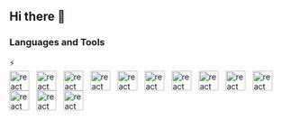 ## Hi there 👋

<!--
**Diyako-Qadri/Diyako-Qadri** is a ✨ _special_ ✨ repository because its `README.md` (this file) appears on your GitHub profile.

Here are some ideas to get you started:

- 🔭 I’m currently working on ...
- 🌱 I’m currently learning ...
- 👯 I’m looking to collaborate on ...
- 🤔 I’m looking for help with ...
- 💬 Ask me about ...
- 📫 How to reach me: ...
- 😄 Pronouns: ...
- ⚡ Fun fact: ...
-->
<h3>Languages and Tools</h3> ⚡ 
<div>
<a href="https://www.w3schools.com/css/" style="text-decoratione: none;" target="_blank" rel="noreferrer"><img align="left" alt="react" width="35px" style="padding-right:10px;" src="https://cdn.jsdelivr.net/gh/devicons/devicon@latest/icons/react/react-original.svg" /></a>
<img align="left" alt="react" width="35px" style="padding-right:10px;" src="https://cdn.jsdelivr.net/gh/devicons/devicon@latest/icons/nextjs/nextjs-original.svg" />
<img align="left" alt="react" width="35px" style="padding-right:10px;" src="https://cdn.jsdelivr.net/gh/devicons/devicon@latest/icons/javascript/javascript-original.svg" />
<img align="left" alt="react" width="35px" style="padding-right:10px;" src="https://cdn.jsdelivr.net/gh/devicons/devicon@latest/icons/typescript/typescript-original.svg" />
<img align="left" alt="react" width="35px" style="padding-right:10px;" src="https://cdn.jsdelivr.net/gh/devicons/devicon@latest/icons/html5/html5-plain.svg" />
<img align="left" alt="react" width="35px" style="padding-right:10px;" src="https://cdn.jsdelivr.net/gh/devicons/devicon@latest/icons/css3/css3-plain.svg" />
<img align="left" alt="react" width="35px" style="padding-right:10px;" src="https://cdn.jsdelivr.net/gh/devicons/devicon@latest/icons/sass/sass-original.svg" />
<img align="left" alt="react" width="35px" style="padding-right:10px;" src="https://cdn.jsdelivr.net/gh/devicons/devicon@latest/icons/tailwindcss/tailwindcss-original.svg" />
<img align="left" alt="react" width="35px" style="padding-right:10px;" src="https://cdn.jsdelivr.net/gh/devicons/devicon@latest/icons/git/git-plain.svg" />
<img align="left" alt="react" width="35px" style="padding-right:10px;" src="https://cdn.jsdelivr.net/gh/devicons/devicon@latest/icons/jest/jest-plain.svg" />
<img align="left" alt="react" width="35px" style="padding-right:10px;" src="https://cdn.jsdelivr.net/gh/devicons/devicon@latest/icons/postgresql/postgresql-original-wordmark.svg" />
<img align="left" alt="react" width="35px" style="padding-right:10px;" src="https://cdn.jsdelivr.net/gh/devicons/devicon@latest/icons/mongodb/mongodb-original.svg" />
<img align="left" alt="react" width="35px" style="padding-right:10px;" src="https://cdn.jsdelivr.net/gh/devicons/devicon@latest/icons/mysql/mysql-original-wordmark.svg" />
</div>

